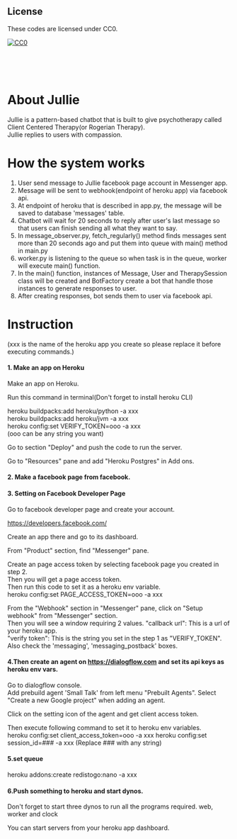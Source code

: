 ## License

These codes are licensed under CC0.

[![CC0](http://i.creativecommons.org/p/zero/1.0/88x31.png "CC0")](http://creativecommons.org/publicdomain/zero/1.0/deed.ja)

<br/>
<br/>
<br/>

# About Jullie  
Jullie is a pattern-based chatbot that is built to give psychotherapy called Client Centered Therapy(or Rogerian Therapy).  
Jullie replies to users with compassion.

# How the system works  
1. User send message to Jullie facebook page account in Messenger app.
2. Message will be sent to webhook(endpoint of heroku app) via facebook api.
3. At endpoint of heroku that is described in app.py, the message will be saved to database 'messages' table.
4. Chatbot will wait for 20 seconds to reply after user's last message so that users can finish sending all what they want to say.
5. In message_observer.py, fetch_regularly() method finds messages sent more than 20 seconds ago and put them into queue with main() method in main.py
6. worker.py is listening to the queue so when task is in the queue, worker will execute main() function.
7. In the main() function, instances of Message, User and TherapySession class will be created and BotFactory create a bot that handle those instances to generate responses to user.
8. After creating responses, bot sends them to user via facebook api. 


# Instruction
(xxx is the name of the heroku app you create so please replace it before executing commands.)
#### 1. Make an app on Heroku
Make an app on Heroku.

Run this command in terminal(Don't forget to install heroku CLI)

heroku buildpacks:add heroku/python -a xxx  
heroku buildpacks:add heroku/jvm -a xxx  
heroku config:set VERIFY_TOKEN=ooo -a xxx  
(ooo can be any string you want)

Go to section "Deploy" and push the code to run the server.

Go to "Resources" pane and add "Heroku Postgres" in Add ons.


#### 2. Make a facebook page from facebook.
#### 3. Setting on Facebook Developer Page 
Go to facebook developer page and create your account.

https://developers.facebook.com/

Create an app there and go to its dashboard.

From "Product" section, find "Messenger" pane.

Create an page access token by selecting facebook page you created in step 2.  
Then you will get a page access token.  
Then run this code to set it as a heroku env variable.  
heroku config:set PAGE_ACCESS_TOKEN=ooo -a xxx    

From the "Webhook" section in "Messenger" pane, click on "Setup webhook" from "Messenger" section.   
Then you will see a window requiring 2 values.
"callback url": This is a url of your heroku app.    
"verify token": This is the string you set in the step 1 as "VERIFY_TOKEN". 
Also check the 'messaging', 'messaging_postback' boxes.


#### 4.Then create an agent on https://dialogflow.com and set its api keys as heroku env vars.    
Go to dialogflow console.  
Add prebuild agent 'Small Talk' from left menu "Prebuilt Agents".
Select "Create a new Google project" when adding an agent.    

Click on the setting icon of the agent and get client access token.

Then execute following command to set it to heroku env variables.  
heroku config:set client_access_token=ooo -a xxx
heroku config:set session_id=### -a xxx
(Replace ### with any string)    

#### 5.set queue  
heroku addons:create redistogo:nano -a xxx      

#### 6.Push something to heroku and start dynos.
Don't forget to start three dynos to run all the programs required.
web, worker and clock

You can start servers from your heroku app dashboard.
